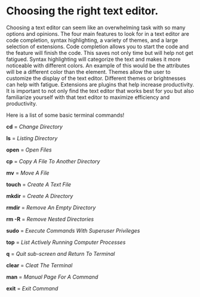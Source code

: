   # Choosing the right text editor.
  
Choosing a text editor can seem like an overwhelming task with so many options and opinions. The four main features to look for in a text editor are code completion, syntax highlighting, a variety of themes, and a large selection of extensions. Code completion allows you to start the code and the feature will finish the code. This saves not only time but will help not get fatigued. Syntax highlighting will categorize the text and makes it more noticeable with different colors. An example of this would be the attributes will be a different color than the element. Themes allow the user to customize the display of the text editor. Different themes or brightnesses can help with fatigue. Extensions are plugins that help increase productivity. It is important to not only find the text editor that works best for you but also familiarize yourself with that text editor to maximize efficiency and productivity. 

Here is a list of some basic terminal commands!


**cd** = *Change Directory*

**ls** = *Listing Directory*

**open** = *Open Files*

**cp** = *Copy A File To Another Directory*

**mv** = *Move A File*

**touch** = *Create A Text File*

**mkdir** = *Create A Directory*

**rmdir** = *Remove An Empty Directory*

**rm -R** = *Remove Nested Directories*

**sudo** = *Execute Commands With Superuser Privileges*

**top** = *List Actively Running Computer Processes*

**q** = *Quit sub-screen and Return To Terminal*

**clear** = *Cleat The Terminal*

**man** = *Manual Page For A Command*

**exit** = *Exit Command*
